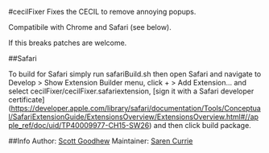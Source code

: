 #cecilFixer
Fixes the CECIL to remove annoying popups.

Compatibile with Chrome and Safari (see below).

If this breaks patches are welcome.

##Safari 

To build for Safari simply run safariBuild.sh then open Safari and navigate to Develop > Show Extension Builder menu, click + > Add Extension... and select cecilFixer/cecilFixer.safariextension, [sign it with a Safari developer certificate] (https://developer.apple.com/library/safari/documentation/Tools/Conceptual/SafariExtensionGuide/ExtensionsOverview/ExtensionsOverview.html#//apple_ref/doc/uid/TP40009977-CH15-SW26) and then click build package.

##Info
Author: [Scott Goodhew](https://github.com/sgoo)
Maintainer: [Saren Currie](http://github.com/SarenCurrie)
